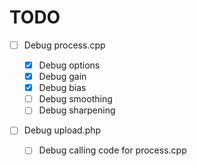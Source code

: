 TODO
====
- [ ] Debug process.cpp
	- [X] Debug options
	- [X] Debug gain
	- [X] Debug bias
	- [ ] Debug smoothing
	- [ ] Debug sharpening

-[ ] Debug upload.php

	- [ ] Debug calling code for process.cpp